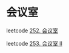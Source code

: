 # 会议室

leetcode [252. 会议室](https://leetcode.cn/problems/meeting-rooms/)

leetcode [253. 会议室 II](https://leetcode.cn/problems/meeting-rooms-ii/)

